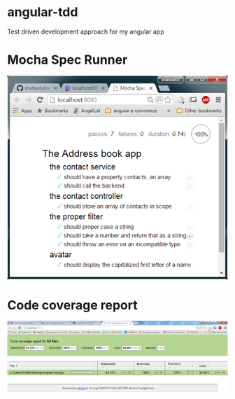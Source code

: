 # angular-tdd
Test driven development approach for my angular app

Mocha Spec Runner
=================

![Alt text](https://github.com/shafaiatul/angular-tdd/blob/master/screenshots/mocha-spec-runner.png?raw=true "Optional Title")

Code coverage report
====================

![Alt text](https://github.com/shafaiatul/angular-tdd/blob/master/screenshots/code-coverage.png?raw=true "Optional Title")
